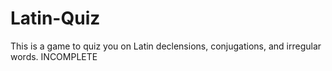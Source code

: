# Latin-Quiz
This is a game to quiz you on Latin declensions, conjugations, and irregular words. INCOMPLETE
